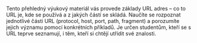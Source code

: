 Tento přehledný výukový materiál vás provede základy URL adres – co to URL je, kde se používá a z jakých částí se skládá. Naučíte se rozpoznat jednotlivé části URL (protocol, host, port, path, fragment) a porozumíte jejich významu pomocí konkrétních příkladů. Je určen studentům, kteří se s URL teprve seznamují, i těm, kteří si chtějí utřídit své znalosti.

